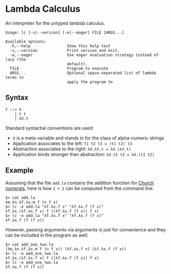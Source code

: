 # Lambda Calculus

An interpreter for the untyped lambda calculus.

```raw
Usage: lc [-v|--version] [-e|--eager] FILE [ARGS...]

Available options:
  -h,--help                Show this help text
  -v,--version             Print version and exit.
  -e,--eager               Use eager evaluation strategy instead of lazy (the
                           default).
  FILE                     Program to execute
  ARGS...                  Optional space-separated list of lambda terms to
                           apply the program to
```

## Syntax

```
t ::= X
    | t t
    | λX.t
```

Standard syntactial conventions are used: 

* `X` is a meta-variable and stands in for the class of alpha-numeric strings
* Application associates to the left: `t1 t2 t3 = (t1 t2) t3`
* Abstraction associates to the right: `λX.λY.t = λX.(λY.t)`
* Application binds stronger than abstraction: `λX.t1 t2 = λX.(t1 t2)`

## Example

Assuming that the file `add.la` contains the addition function for [Church numerals](https://en.wikipedia.org/wiki/Church_encoding),
here is how `1 + 2` can be computed from the command line:

```
$> cat add.la
λm.λn.λf.λx.m f (n f x)
$> lc -e add.la "λf.λx.f x" "λf.λx.f (f x)"
λf.λx.(λf.λx.f x) f ((λf.λx.f (f x)) f x)
$> lc -e add.la "λf.λx.f x" "λf.λx.f (f x)"
λf.λx.f (f (f x))
```

However, passing arguments via arguments is just for convenience and they can be included in the program as well:

```
$> cat add_one_two.la
(λm.λn.λf.λx.m f (n f x)) (λf.λx.f x) (λf.λx.f (f x))
$> lc -e add_one_two.la 
λf.λx.(λf.λx.f x) f ((λf.λx.f (f x)) f x)
$> lc -e add_one_two.la
λf.λx.f (f (f x))
```
